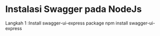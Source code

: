 # Instalasi Swagger pada NodeJs
Langkah 1 :Install swagger-ui-express package 
npm install swagger-ui-express